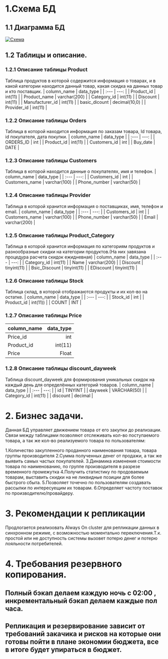# 1.Схема БД
## 1.1 Диаграмма БД

<a href="https://ibb.co/mNDNnh1"><img src="https://i.ibb.co/MB2BzPW/Untitled-1.png" alt="Схема" border="0"></a>

## 1.2 Таблицы и описание.

### 1.2.1 Описание таблицы Product
Таблица продуктов в которой содержится информация о товарах, и в какой категории находится данный товар, какая скидка на данных товар и кто поставщик.
| column_name | data_type |
| :---    |    ---: |
| Product_id   | int(11) |
| Product_name | varchar(200) |
| Category_id   | int(11) |
| Discount | int(11) |
| Manufacturer_id   | int(11) |
| basic_dicount | decimal(10,0) |
| Provider_id   | int(11) |
### 1.2.2 Описание таблицы Orders
Таблица в которой находится информация по заказам товара, Id товара, id покупателя, дата покупки.
| column_name | data_type |
| :---    |    ---: |
| ORDERS_ID   | int |
| Product_id | int(11) |
| Customers_id   | int |
| Buy_date | DATE |
### 1.2.3 Описание таблицы Customers
Таблица в которой находится данные о покупателях, имя и телефон.
| column_name | data_type |
| :---    |    ---: |
| Customers_id   | int |
| Customers_name | varchar(100) |
| Phone_number   | varchar(50) |
### 1.2.4 Описание таблицы Provider
Таблица в которой хранится информация о поставщиках, имя, телефон и email.
| column_name | data_type |
| :---    |    ---: |
| Customers_id   | int |
| Customers_name | varchar(100) |
| Phone_number   | varchar(50) |
| Email   | varchar(200) |
### 1.2.5 Описание таблицы Product_Category
Таблица в которой хранится информация по категориям продуктов и разнообразные скидки на категории продуктов.(На них завязана процедура расчета скидок ежидневная)
| column_name | data_type |
| :---    |    ---: |
| Category_id   | int(11) |
| Name | varchar(200) |
| Discount   | tinyint(11) |
| Bsic_Discount   | tinyint(11) |
| EDiscount   | tinyint(11) |
### 1.2.6 Описание таблицы Stock
Таблица склад, в которой отображаются продукты и их кол-во на остатке.
| column_name | data_type |
| :---    |    ---: |
| Stock_id   | int |
| Product_id | int(11)) |
| COUNT   | INT |
### 1.2.7 Описание таблицы  Price
| column_name | data_type |
| :---    |    ---: |
| Price_id   | int |
| Product_id | int(11) |
| Price   | Float |
### 1.2.8 Описание таблицы discount_dayweek
Таблица discount_dayweek для формирования уникальных скидок на каждый день для определённых категорий товаров.
| column_name | data_type |
| :---    |    ---: |
| id   | TINYINT |
| dayweek | VARCHAR(50) |
| Category_id   | int(11) |
| discount   | decimal |

# 2. Бизнес задачи.
Данная БД управляет движением товара от его закупки до реализации.
Связи между таблицами позволяют отслеживать кол-во поступаемого товара, а так же кол-во реализуемого товара по пользователям:

1.Количество закупленного проданного наименования товара, товара группы производителя
2.Сумма  полученных денег от продажи, а так же выявить самых частых покупателей.
3.Динамика изменения стоимости товара по наименованию, по группе производителя в разрезе временного промежутка
4.Получить статистику по продоваемым товарам, выставить скидки на не ликвидные позиции для более быстрого сбыта.
5.Позволяет точечно  по пользователям создавать рассылки по интересуещим их товарам.
6.Определяет частоту поставок по производителю/провайдеру.

# 3. Рекомендации к репликации
Продлогается реализовать Always On cluster для репликации данных в синхронном режиме, с возможностью моментально переключения.Т.к. простой или не доступность системы вызовет потерю денег и потерю лояльности потребителей.

# 4. Требования резервного копирования.
Полный бэкап  делаем каждую ночь с 02:00 , инкрементальный бэкап делаем каждые пол часа.
-------------------------------------
Репликация и резервирование зависит от требований закачика и рисков на которые они готовы пойти в плане экономии бюджета, все в итоге будет упираться в бюджет.
-------------------------------------




